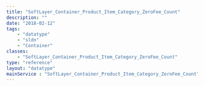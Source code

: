 ```yaml
---
title: "SoftLayer_Container_Product_Item_Category_ZeroFee_Count"
description: ""
date: "2018-02-12"
tags:
    - "datatype"
    - "sldn"
    - "Container"
classes:
    - "SoftLayer_Container_Product_Item_Category_ZeroFee_Count"
type: "reference"
layout: "datatype"
mainService : "SoftLayer_Container_Product_Item_Category_ZeroFee_Count"
---
```

